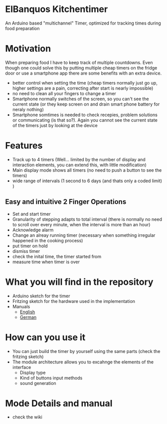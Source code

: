 # ElBanquos Kitchentimer
An Arduino based "multichannel" Timer, optimized for tracking times during food preparation

# Motivation
When preparing food I have to keep track of multiple countdowns. Even though one could solve this by putting multiple cheap timers on the fridge door or use a smartphone app there are some benefits with an extra device.
* better control when setting the time (cheap timers normally just go up, higher settings are a pain, correcting after start is nearly impossible)
* no need to clean all your fingers to change a timer
* Smartphone normally switches of the screen, so you can't see the current state (or they keep screen on and drain smart phone battery for neraly nothing)
* Smartphone somtimes is needed to check recepies, problem solutions or communicating (is that so?). Again you cannot see the current state of the timers just by looking at the device

# Features
* Track up to 4 timers (Well... limited by the number of display and interaction elements, you can extend this, with little modification)
* Main display mode shows all timers (no need to push a button to see the timers)
* wide range of intervals (1 second to 6 days (and thats only a coded limit) )

## Easy and intuitive 2 Finger Operations
* Set and start timer
* Granularity of stepping adapts to total interval (there is normally no need to scroll over every minute, when the interval is more than an hour)
* Acknowledge alarm
* Change an alreay running timer (necessary when something irregular happened in the cooking process)
* put timer on hold
* dismiss timer
* check the inital time, the timer started from
* measure time when timer is over
  
# What you will find in the repository
* Arduino sketch for the timer
* Fritzing sketch for the hardware used in the implementation
* Manuals
    * [English](docs/manual-en.html)
    * [German](docs/manual-de.html)

# How can you use it
* You can just build the timer by yourself using the same parts (check the fritzing sketch)
* The module architecture allows you to excahnge the elements of the interface
  * Display type
  * Kind of buttons input methods
  * sound generation

# Mode Details and manual 
* check the wiki
